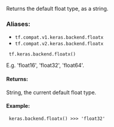 
Returns the default float type, as a string.
### Aliases:
- `tf.compat.v1.keras.backend.floatx`
- `tf.compat.v2.keras.backend.floatx`

```
 tf.keras.backend.floatx()
```

E.g. 'float16', 'float32', 'float64'.
#### Returns:

String, the current default float type.
#### Example:

```
 keras.backend.floatx() >>> 'float32'
```
